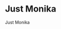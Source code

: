 # Just Monika

Just Monika

<!-- Not to be confused with HyClone's Haiku syscall translation layer,
[monika](https://github.com/trungnt2910/hyclone/tree/master/monika). -->

<!-- I swear this repo has no reference to games/films/other popular culture. -->
